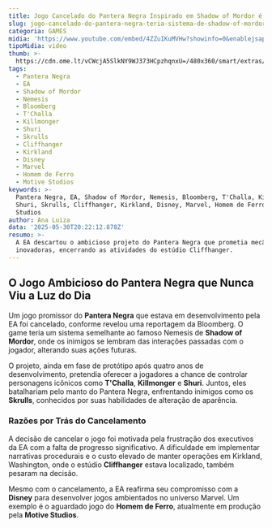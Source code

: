 ```yaml
---
title: Jogo Cancelado do Pantera Negra Inspirado em Shadow of Mordor é Revelado
slug: jogo-cancelado-do-pantera-negra-teria-sistema-de-shadow-of-mordor
categoria: GAMES
midia: 'https://www.youtube.com/embed/4ZZuIKuMVHw?showinfo=0&enablejsapi=1'
tipoMidia: video
thumb: >-
  https://cdn.ome.lt/vCWcjA5SlkNY9WJ373HCpzhqnxU=/480x360/smart/extras/conteudos/imagem_2025-05-30_163344537.png
tags:
  - Pantera Negra
  - EA
  - Shadow of Mordor
  - Nemesis
  - Bloomberg
  - T'Challa
  - Killmonger
  - Shuri
  - Skrulls
  - Cliffhanger
  - Kirkland
  - Disney
  - Marvel
  - Homem de Ferro
  - Motive Studios
keywords: >-
  Pantera Negra, EA, Shadow of Mordor, Nemesis, Bloomberg, T'Challa, Killmonger,
  Shuri, Skrulls, Cliffhanger, Kirkland, Disney, Marvel, Homem de Ferro, Motive
  Studios
author: Ana Luiza
data: '2025-05-30T20:22:12.878Z'
resumo: >-
  A EA descartou o ambicioso projeto do Pantera Negra que prometia mecânicas
  inovadoras, encerrando as atividades do estúdio Cliffhanger.
---
```


## O Jogo Ambicioso do Pantera Negra que Nunca Viu a Luz do Dia

Um jogo promissor do **Pantera Negra** que estava em desenvolvimento pela EA foi cancelado, conforme revelou uma reportagem da Bloomberg. O game teria um sistema semelhante ao famoso Nemesis de **Shadow of Mordor**, onde os inimigos se lembram das interações passadas com o jogador, alterando suas ações futuras.

O projeto, ainda em fase de protótipo após quatro anos de desenvolvimento, pretendia oferecer a jogadores a chance de controlar personagens icônicos como **T'Challa**, **Killmonger** e **Shuri**. Juntos, eles batalhariam pelo manto do Pantera Negra, enfrentando inimigos como os **Skrulls**, conhecidos por suas habilidades de alteração de aparência.

### Razões por Trás do Cancelamento

A decisão de cancelar o jogo foi motivada pela frustração dos executivos da EA com a falta de progresso significativo. A dificuldade em implementar narrativas procedurais e o custo elevado de manter operações em Kirkland, Washington, onde o estúdio **Cliffhanger** estava localizado, também pesaram na decisão.

Mesmo com o cancelamento, a EA reafirma seu compromisso com a **Disney** para desenvolver jogos ambientados no universo Marvel. Um exemplo é o aguardado jogo do **Homem de Ferro**, atualmente em produção pela **Motive Studios**.
